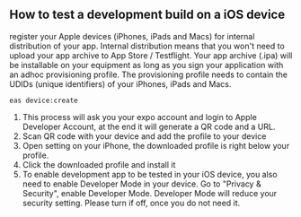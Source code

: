 ## How to test a development build on a iOS device
register your Apple devices (iPhones, iPads and Macs) for internal distribution of your app.
Internal distribution means that you won't need to upload your app archive to App Store / Testflight.
Your app archive (.ipa) will be installable on your equipment as long as you sign your application with an adhoc provisioning profile.
The provisioning profile needs to contain the UDIDs (unique identifiers) of your iPhones, iPads and Macs.

<code>eas device:create</code>

1. This process will ask you your expo account and login to Apple Developer Account, at the end it will generate a QR code and a URL.
2. Scan QR code with your device and add the profile to your device
3. Open setting on your iPhone, the downloaded profile is right below your profile.
4. Click the downloaded profile and install it
5. To enable development app to be tested in your iOS device, you also need to enable Developer Mode in your device. Go to "Privacy & Security", enable Developer Mode. Developer Mode will reduce your security setting. Please turn if off, once you do not need it.
